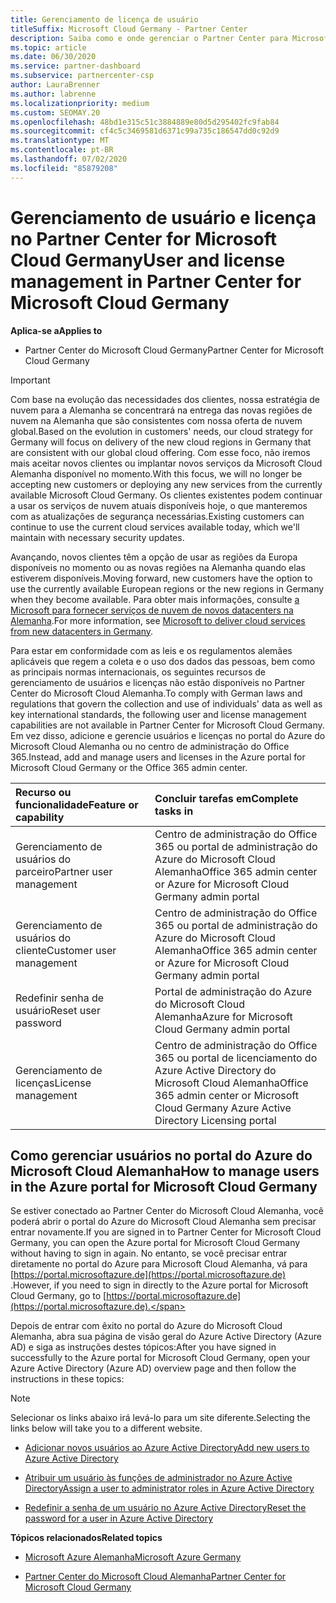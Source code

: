 ```yaml
---
title: Gerenciamento de licença de usuário
titleSuffix: Microsoft Cloud Germany - Partner Center
description: Saiba como e onde gerenciar o Partner Center para Microsoft Cloud parceiros, clientes e licenças da Alemanha, bem como redefinições de senha.
ms.topic: article
ms.date: 06/30/2020
ms.service: partner-dashboard
ms.subservice: partnercenter-csp
author: LauraBrenner
ms.author: labrenne
ms.localizationpriority: medium
ms.custom: SEOMAY.20
ms.openlocfilehash: 48bd1e315c51c3884889e80d5d295402fc9fab84
ms.sourcegitcommit: cf4c5c3469581d6371c99a735c186547dd0c92d9
ms.translationtype: MT
ms.contentlocale: pt-BR
ms.lasthandoff: 07/02/2020
ms.locfileid: "85879208"
---
```

# <a name="user-and-license-management-in-partner-center-for-microsoft-cloud-germany"></a><span data-ttu-id="ac31c-103">Gerenciamento de usuário e licença no Partner Center for Microsoft Cloud Germany</span><span class="sxs-lookup"><span data-stu-id="ac31c-103">User and license management in Partner Center for Microsoft Cloud Germany</span></span>

<span data-ttu-id="ac31c-104">**Aplica-se a**</span><span class="sxs-lookup"><span data-stu-id="ac31c-104">**Applies to**</span></span>

-  <span data-ttu-id="ac31c-105">Partner Center do Microsoft Cloud Germany</span><span class="sxs-lookup"><span data-stu-id="ac31c-105">Partner Center for Microsoft Cloud Germany</span></span>

> [!IMPORTANT]
> <span data-ttu-id="ac31c-106">Com base na evolução das necessidades dos clientes, nossa estratégia de nuvem para a Alemanha se concentrará na entrega das novas regiões de nuvem na Alemanha que são consistentes com nossa oferta de nuvem global.</span><span class="sxs-lookup"><span data-stu-id="ac31c-106">Based on the evolution in customers' needs, our cloud strategy for Germany will focus on delivery of the new cloud regions in Germany that are consistent with our global cloud offering.</span></span> <span data-ttu-id="ac31c-107">Com esse foco, não iremos mais aceitar novos clientes ou implantar novos serviços da Microsoft Cloud Alemanha disponível no momento.</span><span class="sxs-lookup"><span data-stu-id="ac31c-107">With this focus, we will no longer be accepting new customers or deploying any new services from the currently available Microsoft Cloud Germany.</span></span> <span data-ttu-id="ac31c-108">Os clientes existentes podem continuar a usar os serviços de nuvem atuais disponíveis hoje, o que manteremos com as atualizações de segurança necessárias.</span><span class="sxs-lookup"><span data-stu-id="ac31c-108">Existing customers can continue to use the current cloud services available today, which we'll maintain with necessary security updates.</span></span>
>  
> <span data-ttu-id="ac31c-109">Avançando, novos clientes têm a opção de usar as regiões da Europa disponíveis no momento ou as novas regiões na Alemanha quando elas estiverem disponíveis.</span><span class="sxs-lookup"><span data-stu-id="ac31c-109">Moving forward, new customers have the option to use the currently available European regions or the new regions in Germany when they become available.</span></span> <span data-ttu-id="ac31c-110">Para obter mais informações, consulte [a Microsoft para fornecer serviços de nuvem de novos datacenters na Alemanha](https://news.microsoft.com/europe/2018/08/31/microsoft-to-deliver-cloud-services-from-new-datacentres-in-germany-in-2019-to-meet-evolving-customer-needs/).</span><span class="sxs-lookup"><span data-stu-id="ac31c-110">For more information, see [Microsoft to deliver cloud services from new datacenters in Germany](https://news.microsoft.com/europe/2018/08/31/microsoft-to-deliver-cloud-services-from-new-datacentres-in-germany-in-2019-to-meet-evolving-customer-needs/).</span></span>

<span data-ttu-id="ac31c-111">Para estar em conformidade com as leis e os regulamentos alemães aplicáveis que regem a coleta e o uso dos dados das pessoas, bem como as principais normas internacionais, os seguintes recursos de gerenciamento de usuários e licenças não estão disponíveis no Partner Center do Microsoft Cloud Alemanha.</span><span class="sxs-lookup"><span data-stu-id="ac31c-111">To comply with German laws and regulations that govern the collection and use of individuals' data as well as key international standards, the following user and license management capabilities are not available in Partner Center for Microsoft Cloud Germany.</span></span> <span data-ttu-id="ac31c-112">Em vez disso, adicione e gerencie usuários e licenças no portal do Azure do Microsoft Cloud Alemanha ou no centro de administração do Office 365.</span><span class="sxs-lookup"><span data-stu-id="ac31c-112">Instead, add and manage users and licenses in the Azure portal for Microsoft Cloud Germany or the Office 365 admin center.</span></span>

<span data-ttu-id="ac31c-113">Recurso ou funcionalidade</span><span class="sxs-lookup"><span data-stu-id="ac31c-113">Feature or capability</span></span> | <span data-ttu-id="ac31c-114">Concluir tarefas em</span><span class="sxs-lookup"><span data-stu-id="ac31c-114">Complete tasks in</span></span>
:--- | :---
<span data-ttu-id="ac31c-115">Gerenciamento de usuários do parceiro</span><span class="sxs-lookup"><span data-stu-id="ac31c-115">Partner user management</span></span> | <span data-ttu-id="ac31c-116">Centro de administração do Office 365 ou portal de administração do Azure do Microsoft Cloud Alemanha</span><span class="sxs-lookup"><span data-stu-id="ac31c-116">Office 365 admin center or Azure for Microsoft Cloud Germany admin portal</span></span>
<span data-ttu-id="ac31c-117">Gerenciamento de usuários do cliente</span><span class="sxs-lookup"><span data-stu-id="ac31c-117">Customer user management</span></span> | <span data-ttu-id="ac31c-118">Centro de administração do Office 365 ou portal de administração do Azure do Microsoft Cloud Alemanha</span><span class="sxs-lookup"><span data-stu-id="ac31c-118">Office 365 admin center or Azure for Microsoft Cloud Germany admin portal</span></span>
<span data-ttu-id="ac31c-119">Redefinir senha de usuário</span><span class="sxs-lookup"><span data-stu-id="ac31c-119">Reset user password</span></span> | <span data-ttu-id="ac31c-120">Portal de administração do Azure do Microsoft Cloud Alemanha</span><span class="sxs-lookup"><span data-stu-id="ac31c-120">Azure for Microsoft Cloud Germany admin portal</span></span>
<span data-ttu-id="ac31c-121">Gerenciamento de licenças</span><span class="sxs-lookup"><span data-stu-id="ac31c-121">License management</span></span> | <span data-ttu-id="ac31c-122">Centro de administração do Office 365 ou portal de licenciamento do Azure Active Directory do Microsoft Cloud Alemanha</span><span class="sxs-lookup"><span data-stu-id="ac31c-122">Office 365 admin center or Microsoft Cloud Germany Azure Active Directory Licensing portal</span></span>

## <a name="how-to-manage-users-in-the-azure-portal-for-microsoft-cloud-germany"></a><span data-ttu-id="ac31c-123">Como gerenciar usuários no portal do Azure do Microsoft Cloud Alemanha</span><span class="sxs-lookup"><span data-stu-id="ac31c-123">How to manage users in the Azure portal for Microsoft Cloud Germany</span></span> 

<span data-ttu-id="ac31c-124">Se estiver conectado ao Partner Center do Microsoft Cloud Alemanha, você poderá abrir o portal do Azure do Microsoft Cloud Alemanha sem precisar entrar novamente.</span><span class="sxs-lookup"><span data-stu-id="ac31c-124">If you are signed in to Partner Center for Microsoft Cloud Germany, you can open the Azure portal for Microsoft Cloud Germany without having to sign in again.</span></span> <span data-ttu-id="ac31c-125">No entanto, se você precisar entrar diretamente no portal do Azure para Microsoft Cloud Alemanha, vá para [https://portal.microsoftazure.de](https://portal.microsoftazure.de) .</span><span class="sxs-lookup"><span data-stu-id="ac31c-125">However, if you need to sign in directly to the Azure portal for Microsoft Cloud Germany, go to [https://portal.microsoftazure.de](https://portal.microsoftazure.de).</span></span> 

<span data-ttu-id="ac31c-126">Depois de entrar com êxito no portal do Azure do Microsoft Cloud Alemanha, abra sua página de visão geral do Azure Active Directory (Azure AD) e siga as instruções destes tópicos:</span><span class="sxs-lookup"><span data-stu-id="ac31c-126">After you have signed in successfully to the Azure portal for Microsoft Cloud Germany, open your Azure Active Directory (Azure AD) overview page and then follow the instructions in these topics:</span></span>

> [!NOTE]  
> <span data-ttu-id="ac31c-127">Selecionar os links abaixo irá levá-lo para um site diferente.</span><span class="sxs-lookup"><span data-stu-id="ac31c-127">Selecting the links below will take you to a different website.</span></span> 

-  [<span data-ttu-id="ac31c-128">Adicionar novos usuários ao Azure Active Directory</span><span class="sxs-lookup"><span data-stu-id="ac31c-128">Add new users to Azure Active Directory</span></span>](https://docs.microsoft.com/azure/active-directory/active-directory-users-create-azure-portal)

-  [<span data-ttu-id="ac31c-129">Atribuir um usuário às funções de administrador no Azure Active Directory</span><span class="sxs-lookup"><span data-stu-id="ac31c-129">Assign a user to administrator roles in Azure Active Directory</span></span>](https://docs.microsoft.com/azure/active-directory/active-directory-users-assign-role-azure-portal)

-  [<span data-ttu-id="ac31c-130">Redefinir a senha de um usuário no Azure Active Directory</span><span class="sxs-lookup"><span data-stu-id="ac31c-130">Reset the password for a user in Azure Active Directory</span></span>](https://docs.microsoft.com/azure/active-directory/active-directory-users-reset-password-azure-portal)

<span data-ttu-id="ac31c-131">**Tópicos relacionados**</span><span class="sxs-lookup"><span data-stu-id="ac31c-131">**Related topics**</span></span>

-  [<span data-ttu-id="ac31c-132">Microsoft Azure Alemanha</span><span class="sxs-lookup"><span data-stu-id="ac31c-132">Microsoft Azure Germany</span></span>](https://azure.microsoft.com/global-infrastructure/germany/)

-  [<span data-ttu-id="ac31c-133">Partner Center do Microsoft Cloud Alemanha</span><span class="sxs-lookup"><span data-stu-id="ac31c-133">Partner Center for Microsoft Cloud Germany</span></span>](partner-center-for-microsoft-cloud-germany.md)


